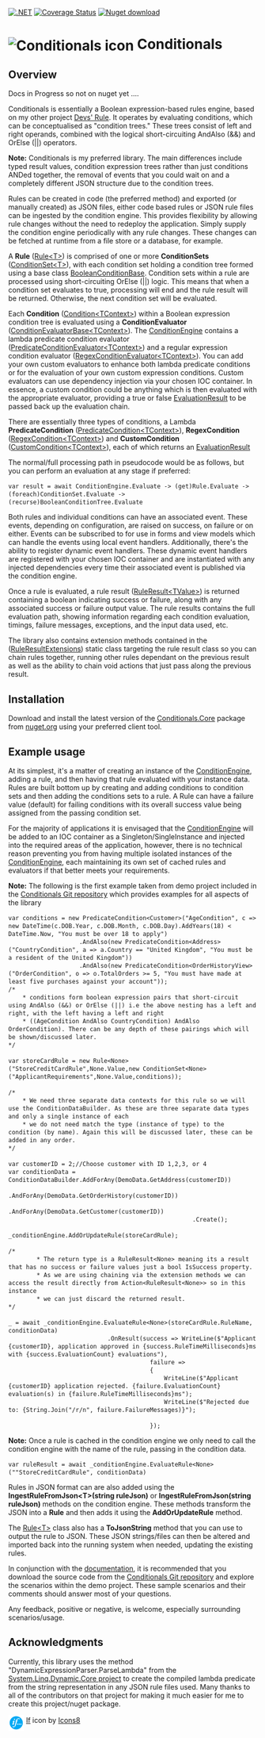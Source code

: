 [![.NET](https://github.com/code-dispenser/Conditionals/actions/workflows/dotnet.yml/badge.svg?branch=main)](https://github.com/code-dispenser/Conditionals/actions/workflows/dotnet.yml) [![Coverage Status](https://coveralls.io/repos/github/code-dispenser/Conditionals/badge.svg?branch=main)](https://coveralls.io/github/code-dispenser/Conditionals?branch=main) [![Nuget download][download-image]][download-url]

[download-image]: https://img.shields.io/nuget/dt/Conditionals.Core
[download-url]: https://www.nuget.org/packages/Conditionals.Core
<h1>
<img src="https://raw.github.com/code-dispenser/Conditionals/main/Assets/icons-64.png" align="center" alt="Conditionals icon" /> Conditionals
</h1>
<!--
# ![icon](https://raw.github.com/code-dispenser/Conditionals/main/Assets/icon-64.png) Conditionals
-->
<!-- H1 for git hub, but for nuget the markdown is fine as it centers the image, uncomment as appropriate and do the same at the bottom of this file for the icon author -->

## Overview

Docs in Progress so not on nuget yet ....


Conditionals is essentially a Boolean expression-based rules engine, based on my other project [Devs' Rule](https://github.com/code-dispenser/DevsRule). It operates by evaluating conditions, which can be conceptualised as "condition trees." These 
trees consist of left and right operands, combined with the logical short-circuiting AndAlso (&&) and OrElse (||) operators.

**Note:** Conditionals is my preferred library. The main differences include typed result values, condition expression trees rather than just conditions ANDed together, the removal of events that 
you could wait on and a completely different JSON structure due to the condition trees.

Rules can be created in code (the preferred method) and exported (or manually created) as JSON files, either code based rules or JSON rule files can be ingested by the condition engine. This provides flexibility by allowing rule changes without 
the need to redeploy the application. Simply supply the condition engine periodically with any rule changes. These changes can be fetched at runtime from a file store or a database, for example.

A **Rule** ([Rule&lt;T&gt;](https://github.com/code-dispenser/Conditionals/blob/main/Source/Conditionals.Core/Areas/Rules/Rule%5BT%5D.cs)) is comprised of one or more **ConditionSets** ([ConditionSet&lt;T&gt;](https://github.com/code-dispenser/Conditionals/blob/main/Source/Conditionals.Core/Areas/Conditions/ConditionSet%5BT%5D.cs)), with each condition set holding a condition tree formed using a base class [BooleanConditionBase](https://github.com/code-dispenser/Conditionals/blob/main/Source/Conditionals.Core/Areas/Conditions/BooleanConditionBase.cs). Condition sets within a rule are processed using short-circuiting OrElse (||) logic. This means that when a condition set evaluates to true, processing will end and the rule result will be returned. Otherwise, the next condition set will be evaluated.

Each **Condition** ([Condition&lt;TContext&gt;](https://github.com/code-dispenser/Conditionals/blob/main/Source/Conditionals.Core/Areas/Conditions/Condition%5BT%5D.cs)) within a Boolean expression condition tree is evaluated using a **ConditionEvaluator** ([ConditionEvaluatorBase&lt;TContext&gt;](https://github.com/code-dispenser/Conditionals/blob/main/Source/Conditionals.Core/Areas/Evaluators/ConditionEvaluatorBase%5BT%5D.cs)). The [ConditionEngine](https://github.com/code-dispenser/Conditionals/blob/main/Source/Conditionals.Core/Areas/Engine/ConditionEngine.cs) contains a lambda predicate condition evaluator ([PredicateConditionEvaluator&lt;TContext&gt;](https://github.com/code-dispenser/Conditionals/blob/main/Source/Conditionals.Core/Areas/Evaluators/PredicateConditionEvaluator%5BT%7D.cs)) and 
a regular expression condition evaluator ([RegexConditionEvaluator&lt;TContext&gt;](https://github.com/code-dispenser/Conditionals/blob/main/Source/Conditionals.Core/Areas/Evaluators/RegexConditionEvaluator%5BT%5D.cs)). You can add your own custom evaluators to enhance both lambda predicate conditions or for the evaluation of your own custom expression conditions. Custom evaluators can use dependency 
injection via your chosen IOC container. In essence, a custom condition could be anything which is then evaluated with the appropriate evaluator, providing a true or false [EvaluationResult](https://github.com/code-dispenser/Conditionals/blob/main/Source/Conditionals.Core/Common/Models/AllSimpleTypes.cs) to 
be passed back up the evaluation chain.

There are essentially three types of conditions, a Lambda **PredicateCondition** ([PredicateCondition&lt;TContext&gt;](https://github.com/code-dispenser/Conditionals/blob/main/Source/Conditionals.Core/Areas/Conditions/PredicateConditions%5BT%5D.cs)), **RegexCondition** ([RegexCondition&lt;TContext&gt;](https://github.com/code-dispenser/Conditionals/blob/main/Source/Conditionals.Core/Areas/Conditions/RegexCondition%5BT%5D.cs)) and **CustomCondition** ([CustomCondition&lt;TContext&gt;](https://github.com/code-dispenser/Conditionals/blob/main/Source/Conditionals.Core/Areas/Conditions/CustomConditions%5BT%5D.cs)), each of which returns an [EvaluationResult](https://github.com/code-dispenser/Conditionals/blob/main/Source/Conditionals.Core/Common/Models/AllSimpleTypes.cs)


The normal/full processing path in pseudocode would be as follows, but you can perform an evaluation at any stage if preferred:

```
var result = await ConditionEngine.Evaluate -> (get)Rule.Evaluate -> (foreach)ConditionSet.Evaluate -> (recurse)BooleanConditionTree.Evaluate
```

Both rules and individual conditions can have an associated event. These events, depending on configuration, are raised on success, on failure or on either. Events can be subscribed to 
for use in forms and view models which can handle the events using local event handlers. Additionally, there's the ability to register dynamic event handlers. These dynamic event handlers are registered with your 
chosen IOC container and are instantiated with any injected dependencies every time their associated event is published via the condition engine.

Once a rule is evaluated, a rule result ([RuleResult&lt;TValue&gt;](https://github.com/code-dispenser/Conditionals/blob/main/Source/Conditionals.Core/Common/Models/RuleResult%5BT%5D.cs)) is returned containing a boolean indicating success or failure, along with any associated success or failure output value. The rule results contains the full 
evaluation path, showing information regarding each condition evaluation, timings, failure messages, exceptions, and the input data used, etc.

The library also contains extension methods contained in the ([RuleResultExtensions](https://github.com/code-dispenser/Conditionals/blob/main/Source/Conditionals.Core/Common/Extensions/RuleResult%5BT%5DExtensions.cs)) static class targeting the rule result class so you can chain rules together, running other rules dependant on the previous result as well as 
the ability to chain void actions that just pass along the previous result.

## Installation

Download and install the latest version of the [Conditionals.Core](https://www.nuget.org/packages/Conditionals.Core) package from [nuget.org](https://www.nuget.org/) using your preferred client tool.

## Example usage

At its simplest, it's a matter of creating an instance of the [ConditionEngine](https://github.com/code-dispenser/Conditionals/blob/main/Source/Conditionals.Core/Areas/Engine/ConditionEngine.cs), adding a rule, and then having that rule evaluated with your instance data. Rules are built bottom up by creating and adding conditions to condition sets and then adding the conditions sets to a rule. A Rule can have a failure value (default) for failing conditions with its overall success value being assigned from the passing condition set.

For the majority of applications it is envisaged that the [ConditionEngine](https://github.com/code-dispenser/Conditionals/blob/main/Source/Conditionals.Core/Areas/Engine/ConditionEngine.cs) will be added to an IOC container as a Singleton/SingleInstance and injected into the required areas of the application, however, there is no technical reason preventing you from having multiple isolated instances of the [ConditionEngine](https://github.com/code-dispenser/Conditionals/blob/main/Source/Conditionals.Core/Areas/Engine/ConditionEngine.cs), each maintaining its own set of cached rules and evaluators if that better meets your requirements.

**Note:** The following is the first example taken from demo project included in the [Conditionals Git repository](https://github.com/code-dispenser/Conditionals/tree/main) which provides examples for all aspects of the library 
```
var conditions = new PredicateCondition<Customer>("AgeCondition", c => new DateTime(c.DOB.Year, c.DOB.Month, c.DOB.Day).AddYears(18) < DateTime.Now, "You must be over 18 to apply")
                    .AndAlso(new PredicateCondition<Address>("CountryCondition", a => a.Country == "United Kingdom", "You must be a resident of the United Kingdom"))
                    .AndAlso(new PredicateCondition<OrderHistoryView>("OrderCondition", o => o.TotalOrders >= 5, "You must have made at least five purchases against your account"));
/*
    * conditions form boolean expression pairs that short-circuit using AndAlso (&&) or OrElse (||) i.e the above nesting has a left and right, with the left having a left and right
    * ((AgeCondition AndAlso CountryCondition) AndAlso OrderCondition). There can be any depth of these pairings which will be shown/discussed later.
*/ 
        
var storeCardRule = new Rule<None>("StoreCreditCardRule",None.Value,new ConditionSet<None>("ApplicantRequirements",None.Value,conditions));

/*
    * We need three separate data contexts for this rule so we will use the ConditionDataBuilder. As these are three separate data types and only a single instance of each
    * we do not need match the type (instance of type) to the condition (by name). Again this will be discussed later, these can be added in any order.
*/
  
var customerID = 2;//Choose customer with ID 1,2,3, or 4
var conditionData = ConditionDataBuilder.AddForAny(DemoData.GetAddress(customerID))
                                            .AndForAny(DemoData.GetOrderHistory(customerID))
                                                .AndForAny(DemoData.GetCustomer(customerID))
                                                    .Create();

_conditionEngine.AddOrUpdateRule(storeCardRule);

/*
        * The return type is a RuleResult<None> meaning its a result that has no success or failure values just a bool IsSuccess property.
        * As we are using chaining via the extension methods we can access the result directly from Action<RuleResult<None>> so in this instance
        * we can just discard the returned result.
*/

_ = await _conditionEngine.EvaluateRule<None>(storeCardRule.RuleName, conditionData)
                            .OnResult(success => WriteLine($"Applicant {customerID}, application approved in {success.RuleTimeMilliseconds}ms with {success.EvaluationCount} evaluations"),
                                        failure =>
                                        {
                                            WriteLine($"Applicant {customerID} application rejected. {failure.EvaluationCount} evaluation(s) in {failure.RuleTimeMilliseconds}ms");
                                            WriteLine($"Rejected due to: {String.Join("/r/n", failure.FailureMessages)}");

                                        });
```

**Note:** Once a rule is cached in the condition engine we only need to call the condition engine with the name of the rule, passing in the condition data.
```
var ruleResult = await _conditionEngine.EvaluateRule<None>(""StoreCreditCardRule", conditionData)
```
Rules in JSON format can are also added using the **IngestRuleFromJson&lt;T&gt;(string ruleJson)** or **IngestRuleFromJson(string ruleJson)** methods on the condition engine. These methods transform the JSON into a **Rule** and 
then adds it using the **AddOrUpdateRule** method.

The [Rule&lt;T&gt;](https://github.com/code-dispenser/Conditionals/blob/main/Source/Conditionals.Core/Areas/Rules/Rule%5BT%5D.cs) class also has a **ToJsonString** method that you can use to output the rule to JSON. These JSON strings/files can then be altered and imported back into the running system 
when needed, updating the existing rules.

In conjunction with the [documentation](https://github.com/code-dispenser/Conditionals/wiki), it is recommended that you download the source code from the [Conditionals Git repository](https://github.com/code-dispenser/Conditionals) 
and explore the scenarios within the demo project. These sample scenarios and their comments should answer most of your questions.

Any feedback, positive or negative, is welcome, especially surrounding scenarios/usage.

## Acknowledgments

Currently, this library uses the method "DynamicExpressionParser.ParseLambda" from the [System.Linq.Dynamic.Core project](https://www.nuget.org/packages/System.Linq.Dynamic.Core) to create the 
compiled lambda predicate from the string representation in any JSON rule files used. Many thanks to all of the contributors on that project for making it much easier for me to create this 
project/nuget package.


<img src="https://raw.githubusercontent.com/code-dispenser/Conditionals/main/Assets/icons-64.png" align="middle" height="32px" alt="Conditionals icon" />
<a target="_blank" href="https://icons8.com/icon/kxE6S5YOUvM6/if">If</a> icon by <a target="_blank" href="https://icons8.com">Icons8</a>
<!--
![icon](https://raw.github.com/code-dispenser/Conditionals/main/Assets/icon-48.png) Thanks also to Peerapak Takpho the icon creator, which I found on [freepik.com](https://www.freepik.com/icon/setting_7012934).
-->


